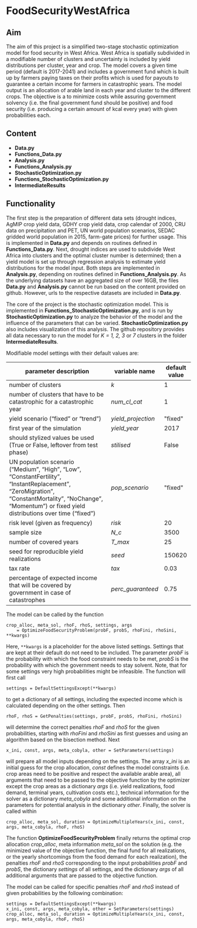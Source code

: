 # FoodSecurityWestAfrica

## Aim

The aim of this project is a simplified two-stage stochastic optimization model for food security in West Africa. West 
Africa is spatially subdivided in a modifiable number of clusters and uncertainty is included by yield distributions 
per cluster, year and crop. The model covers a given time period (default is 2017-2041) and includes a government fund 
which is built up by farmers paying taxes on their profits which is used for payouts to guarantee a certain income for 
farmers in catastrophic years. The model output is an allocation of arable land in each year and cluster to the 
different crops. The objective is a to minimize costs while assuring government solvency (i.e. the final government 
fund should be positive) and food security (i.e. producing a certain amount of kcal every year) with given 
probabilities each. 

## Content

- **Data.py**
- **Functions_Data.py**
- **Analysis.py**
- **Functions_Analysis.py**
- **StochasticOptimization.py**
- **Functions_StochasticOptimization.py**
- **IntermediateResults**

## Functionality

The first step is the preparation of different data sets (drought indices, AgMIP crop yield data, GDHY
crop yield data, crop calendar of 2000, CRU data on precipitation and PET, UN world population 
scenarios, SEDAC gridded world population in 2015, farm-gate prices) for further usage. This is implemented in 
**Data.py** and depends on routines defined in **Functions_Data.py**. Next, drought indices are used to 
subdivide West Africa into clusters and the optimal cluster number is determined; then a yield model is set up through 
regression analysis to estimate yield distributions for the model input. Both steps are implemented in 
**Analysis.py**, depending on routines defined in **Functions_Analysis.py**. As the underlying datasets have 
an aggregated size of over 16GB, the files **Data.py** and **Analysis.py** cannot be run based on the content 
provided on github. However, urls to the respective datasets are included in **Data.py**.

The core of the project is the stochastic optimization model. This is implemented in 
**Functions_StochasticOptimization.py**, and is run by **StochasticOptimization.py** to analyze the behavior 
of the model and the influence of the parameters that can be varied. **StochasticOptimization.py** also 
includes visualization of this analysis. The github repository provides all data necessary to run the model for 
_K = 1, 2, 3_ or _7_ clusters in the folder **IntermediateResults**.

Modifiable model settings with their default values are:

| parameter description | variable name | default value |
| --- | --- | --- |
| number of clusters | *k* | 1 |
| number of clusters that have to be catastrophic for a catastrophic year | *num_cl_cat* | 1 |
| yield scenario (“fixed” or “trend”) | *yield_projection* | "fixed" |
| first year of the simulation | *yield_year* | 2017 |
| should stylized values be used (True or False, leftover from test phase) | *stilised* | False |
| UN population scenario (“Medium”, “High”, “Low”, “ConstantFertility”, “InstantReplacement”, “ZeroMigration”, “ConstantMortality”, “NoChange”, “Momentum”) or fixed yield distributions over time (“fixed”) | *pop_scenario* | "fixed" |
| risk level (given as frequency) | *risk* | 20 |
| sample size | *N_c* | 3500 |
| number of covered years | *T_max* | 25 |
| seed for reproducible yield realizations | *seed* | 150620 |
| tax rate | *tax* | 0.03 |
| percentage of expected income that will be covered by government in case of catastrophes | *perc_guaranteed* | 0.75 |

The model can be called by the function

    crop_alloc, meta_sol, rhoF, rhoS, settings, args
        = OptimizeFoodSecurityProblem(probF, probS, rhoFini, rhoSini, **kwargs)
        
Here, `**kwargs` is a placeholder for the above listed settings. Settings that are kept at their default do not need to be included. The parameter *probF* is the probability
with which the food constraint needs to be met, *probS* is the probability with which the government needs to stay solvent. Note, that for some settings very high probabilities might be infeasible. The function will first call

    settings = DefaultSettingsExcept(**kwargs)
    
to get a dictionary of all settings, including the expected income which is calculated depending on the other settings. Then

    rhoF, rhoS = GetPenalties(settings, probF, probS, rhoFini, rhoSini)
    
will determine the correct penalties *rhoF* and *rhoS* for the given probabilities, starting with *rhoFini* and *rhoSini* as first guesses and using an algorithm based on the bisection method. Next

    x_ini, const, args, meta_cobyla, other = SetParameters(settings)
    
will prepare all model inputs depending on the settings. The array *x_ini* is an initial guess for the crop allocation, *const* defines the model constraints (i.e. crop areas need to be positive and respect the available arable area), all arguments that need to be passed to the objective function by the optimizer except the crop areas as a dictionary *args* (i.e. yield realizations, food demand, terminal years, cultivation costs etc.), technical information for the solver as a dictionary *meta_cobyla* and some additional information on the parameters for potential analysis in the dictionary *other*. Finally, the solver is called within

    crop_alloc, meta_sol, duration = OptimizeMultipleYears(x_ini, const, args, meta_cobyla, rhoF, rhoS)
    
The function **OptimizeFoodSecurityProblem** finally returns the optimal crop allocation *crop_alloc*, meta information *meta_sol* on the solution (e.g. the minimized value of
the objective function, the final fund for all realizations, or the yearly shortcomings from the food demand for each realization), the penalties *rhoF* and *rhoS* corresponding to the input probabilities *probF* and *probS*, the dictionary *settings* of all settings, and the dictionary *args* of all additional arguments that are passed to the objective function.

The model can be called for specific penalties *rhoF* and *rhoS* instead of given probabilities by the following combination:

    settings = DefaultSettingsExcept(**kwargs)
    x_ini, const, args, meta_cobyla, other = SetParameters(settings)
    crop_alloc, meta_sol, duration = OptimizeMultipleYears(x_ini, const, args, meta_cobyla, rhoF, rhoS)
